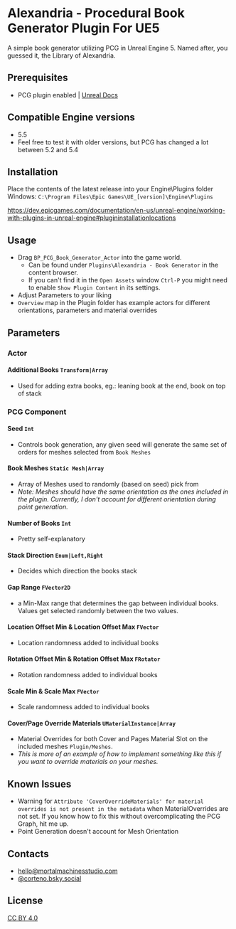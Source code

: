 # Alexandria - Procedural Book Generator Plugin For UE5
A simple book generator utilizing PCG in Unreal Engine 5. Named after, you guessed it, the Library of Alexandria. 


## Prerequisites
 - PCG plugin enabled | [Unreal Docs](https://dev.epicgames.com/documentation/en-us/unreal-engine/procedural-content-generation-overview#requiredsetup)
## Compatible Engine versions
  - 5.5
  - Feel free to test it with older versions, but PCG has changed a lot between 5.2 and 5.4

## Installation
Place the contents of the latest release into your Engine\Plugins folder
Windows: `C:\Program Files\Epic Games\UE_[version]\Engine\Plugins`

https://dev.epicgames.com/documentation/en-us/unreal-engine/working-with-plugins-in-unreal-engine#plugininstallationlocations

## Usage
- Drag `BP_PCG_Book_Generator_Actor` into the game world.
  - Can be found under `Plugins\Alexandria - Book Generator` in the content browser.
  - If you can't find it in the `Open Assets` window `Ctrl-P` you might need to enable `Show Plugin Content` in its settings.
- Adjust Parameters to your liking
- `Overview` map in the Plugin folder has example actors for different orientations, parameters and material overrides

## Parameters

### Actor
#### Additional Books `Transform|Array`
- Used for adding extra books, eg.: leaning book at the end, book on top of stack


### PCG Component

#### Seed `Int`
- Controls book generation, any given seed will generate the same set of orders for meshes selected from `Book Meshes`

#### Book Meshes `Static Mesh|Array`
- Array of Meshes used to randomly (based on seed) pick from
- *Note: Meshes should have the same orientation as the ones included in the plugin. Currently, I don't account for different orientation during point generation.*
#### Number of Books `Int`
- Pretty self-explanatory
#### Stack Direction `Enum|Left,Right`
- Decides which direction the books stack
#### Gap Range `FVector2D`
- a Min-Max range that determines the gap between individual books. Values get selected randomly between the two values.
#### Location Offset Min & Location Offset Max `FVector`
- Location randomness added to individual books
#### Rotation Offset Min & Rotation Offset Max `FRotator`
- Rotation randomness added to individual books
#### Scale Min & Scale Max `FVector`
- Scale randomness added to individual books
#### Cover/Page Override Materials `UMaterialInstance|Array`
- Material Overrides for both Cover and Pages Material Slot on the included meshes `Plugin/Meshes`.
- *This is more of an example of how to implement something like this if you want to override materials on your meshes.*

## Known Issues
- Warning for `Attribute 'CoverOverrideMaterials' for material overrides is not present in the metadata` when MaterialOverrides are not set. If you know how to fix this without overcomplicating the PCG Graph, hit me up.
- Point Generation doesn't account for Mesh Orientation

## Contacts
- [hello@mortalmachinesstudio.com](mailto:hello@mortalmachinesstudio.com)
- [@corteno.bsky.social](https://bsky.app/profile/corteno.bsky.social)

## License
[CC BY 4.0](https://creativecommons.org/licenses/by/4.0/)
